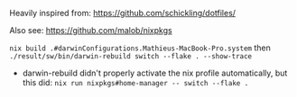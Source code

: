 Heavily inspired from: https://github.com/schickling/dotfiles/

Also see: https://github.com/malob/nixpkgs

`nix build .#darwinConfigurations.Mathieus-MacBook-Pro.system` then `./result/sw/bin/darwin-rebuild switch --flake . --show-trace`

- darwin-rebuild didn't properly activate the nix profile automatically, but this did: `nix run nixpkgs#home-manager -- switch --flake .`

